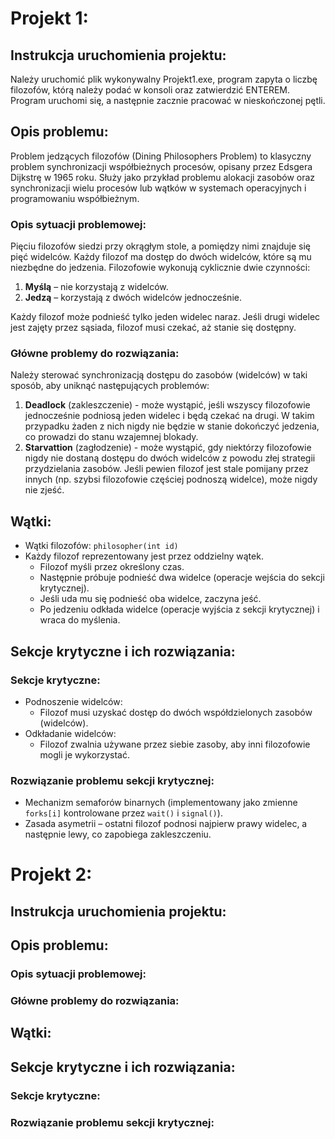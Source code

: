 # Projekt 1:
## Instrukcja uruchomienia projektu:
Należy uruchomić plik wykonywalny Projekt1.exe, program zapyta o liczbę filozofów, którą należy podać w konsoli oraz zatwierdzić ENTEREM. Program uruchomi się, a następnie zacznie pracować w nieskończonej pętli.
## Opis problemu:
Problem jedzących filozofów (Dining Philosophers Problem) to klasyczny problem synchronizacji współbieżnych procesów, opisany przez Edsgera Dijkstrę w 1965 roku. Służy jako przykład problemu alokacji zasobów oraz synchronizacji wielu procesów lub wątków w systemach operacyjnych i programowaniu współbieżnym.
### Opis sytuacji problemowej:
Pięciu filozofów siedzi przy okrągłym stole, a pomiędzy nimi znajduje się pięć widelców. Każdy filozof ma dostęp do dwóch widelców, które są mu niezbędne do jedzenia. Filozofowie wykonują cyklicznie dwie czynności:
1. **Myślą** – nie korzystają z widelców.
2. **Jedzą** – korzystają z dwóch widelców jednocześnie.

Każdy filozof może podnieść tylko jeden widelec naraz. Jeśli drugi widelec jest zajęty przez sąsiada, filozof musi czekać, aż stanie się dostępny.
### Główne problemy do rozwiązania:
Należy sterować synchronizacją dostępu do zasobów (widelców) w taki sposób, aby uniknąć następujących problemów:
1. **Deadlock** (zakleszczenie) - może wystąpić, jeśli wszyscy filozofowie jednocześnie podniosą jeden widelec i będą czekać na drugi. W takim przypadku żaden z nich nigdy nie będzie w stanie dokończyć jedzenia, co prowadzi do stanu wzajemnej blokady.
2. **Starvattion** (zagłodzenie) - może wystąpić, gdy niektórzy filozofowie nigdy nie dostaną dostępu do dwóch widelców z powodu złej strategii przydzielania zasobów. Jeśli pewien filozof jest stale pomijany przez innych (np. szybsi filozofowie częściej podnoszą widelce), może nigdy nie zjeść.
## Wątki:
- Wątki filozofów: `philosopher(int id)`
- Każdy filozof reprezentowany jest przez oddzielny wątek.
  - Filozof myśli przez określony czas.
  - Następnie próbuje podnieść dwa widelce (operacje wejścia do sekcji krytycznej).
  - Jeśli uda mu się podnieść oba widelce, zaczyna jeść.
  - Po jedzeniu odkłada widelce (operacje wyjścia z sekcji krytycznej) i wraca do myślenia.
## Sekcje krytyczne i ich rozwiązania:
### Sekcje krytyczne:
- Podnoszenie widelców:
  - Filozof musi uzyskać dostęp do dwóch współdzielonych zasobów (widelców).
- Odkładanie widelców:
  - Filozof zwalnia używane przez siebie zasoby, aby inni filozofowie mogli je wykorzystać.
### Rozwiązanie problemu sekcji krytycznej:
- Mechanizm semaforów binarnych (implementowany jako zmienne ` forks[i] ` kontrolowane przez ` wait() ` i ` signal() `).
- Zasada asymetrii – ostatni filozof podnosi najpierw prawy widelec, a następnie lewy, co zapobiega zakleszczeniu.

# Projekt 2:
## Instrukcja uruchomienia projektu:
## Opis problemu:
### Opis sytuacji problemowej:
### Główne problemy do rozwiązania:
## Wątki:
## Sekcje krytyczne i ich rozwiązania:
### Sekcje krytyczne:
### Rozwiązanie problemu sekcji krytycznej:








